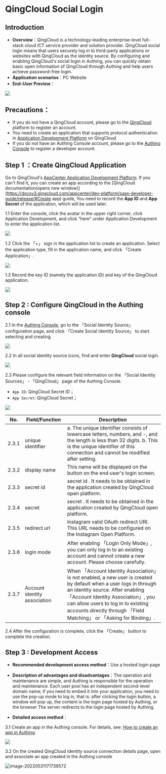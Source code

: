 # QingCloud Social Login

<LastUpdated/>

## Introduction

- **Overview**：QingCloud is a technology-leading enterprise-level full-stack cloud ICT service provider and solution provider. QingCloud social login means that users securely log in to third-party applications or websites with QingCloud as the identity source. By configuring and enabling QingCloud's social login in Authing, you can quickly obtain basic open information of QingCloud through Authing and help users achieve password-free login.
- **Application scenarios**：PC Website
- **End-User Preview**：

<img src='./images/00Result.png' />



## Precautions：

- If you do not have a QingCloud account, please go to the [QingCloud](https://www.qingcloud.com/) platform to register an account.
- You need to create an application that supports protocol authentication in [Application Development Platform](https://appcenter.qingcloud.com/developer/) on QingCloud.
- If you do not have an Authing Console account, please go to the [Authing Console](https://authing.cn/) to register a developer account.

## Step 1 ：Create QingCloud Application

Go to QingCloud's [AppCenter Application Development Platform](https://appcenter.qingcloud.com/developer/ ). If you can't find it, you can create an app according to the [QingCloud documentation(opens new window)](https://docsv3.qingcloud.com/appcenter/dev-platform/saas-developer-guide/release/#Create app) guide, You need to record the **App ID** and **App Secret** of the application, which will be used later.

1.1 Enter the console, click the avatar in the upper right corner, click Application Development, and click "here" under Application Development to enter the application list.

<img src="./images/qingcloud-console.png" >

1.2 Click the 「+」 sign in the application list to create an application. Select the application type, fill in the application name, and click 「Create Application」.

<img src="./images/qingcloud-addapp.png" >

1.3 Record the key ID (namely the application ID) and key of the QingCloud application.

<img src="./images/qingcloud-appid.png" >

## Step 2 : Configure QingCloud in the Authing console

2.1 In the [Authing Console](https://console.authing.cn/), go to the 「Social Identity Source」 configuration page, and click 「Create Social Identity Source」 to start selecting and creating.

<img src="./images/addSocial.png" >

2.2 In all social identity source icons, find and enter **QingCloud** social login.

<img src="./images/02SocialList.png" >

2.3 Please configure the relevant field information on the 「Social Identity Sources」 - 「QingCloud」 page of the Authing Console.

- `App ID`: QingCloud Secret ID；
- `App Secret`: QingCloud Secret；

<img src="./images/authing-addsocial.png" >

| No.   | Field/Function               | Description                                                  |
| ----- | ---------------------------- | ------------------------------------------------------------ |
| 2.3.1 | unique identifier            | a. The unique identifier consists of lowercase letters, numbers, and -, and the length is less than 32 digits. b. This is the unique identifier of this connection and cannot be modified after setting. |
| 2.3.2 | display name                 | This name will be displayed on the button on the end user's login screen. |
| 2.3.3 | secret id                    | secret id . It needs to be obtained in the application created by QingCloud open platform. |
| 2.3.4 | secret                       | secret . It needs to be obtained in the application created by QingCloud open platform. |
| 2.3.5 | redirect url                 | Instagram valid OAuth redirect URI. This URL needs to be configured on the Instagram Open Platform. |
| 2.3.6 | login mode                   | After enabling 「Login Only Mode」, you can only log in to an existing account and cannot create a new account. Please choose carefully. |
| 2.3.7 | Account identity association | When 「Account Identity Association」is not enabled, a new user is created by default when a user logs in through an identity source. After enabling 「Account Identity Association」, you can allow users to log in to existing accounts directly through 「Field Matching」 or 「Asking for Binding」. |

2.4 After the configuration is complete, click the 「Create」 button to complete the creation.

## Step 3 : Development Access

- **Recommended development access method**：Use a hosted login page

- **Description of advantages and disadvantages**：The operation and maintenance are simple, and Authing is responsible for the operation and maintenance. Each user pool has an independent second-level domain name; if you need to embed it into your application, you need to use the pop-up mode to log in, that is: after clicking the login button, a window will pop up, the content is the login page hosted by Authing, or the browser The server redirects to the login page hosted by Authing.

- **Detailed access method**：

3.1 Create an app in the Authing console. For details, see: [How to create an app in Authing](https://docs.authing.cn/v2/guides/app/create-app.html).

<img src='./images/openapp.png' />

3.2 On the created QingCloud identity source connection details page, open and associate an app created in the Authing console

![image-20220531171739572](/Users/jasenyang/Documents/gitAuthing/docs/docs/en/connections/qingCloud/images/10login.png)